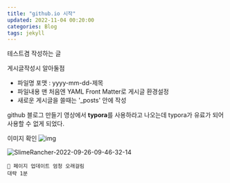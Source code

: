 ```yaml
---
title: "github.io 시작"
updated: 2022-11-04 00:20:00
categories: Blog
tags: jekyll
---
```

테스트겸 작성하는 글

게시글작성시 알아둘점

* 파일명 포맷 : yyyy-mm-dd-제목
* 파일내용 맨 처음엔 YAML Front Matter로 게시글 환경설정
* 새로운 게시글을 쓸때는 '_posts' 안에 작성

github 블로그 만들기 영상에서 **typora**를 사용하라고 나오는데 typora가 유료가 되어 사용할 수 없게 되었다.

이미지 확인
<img src="../img/2022-11-04-first-post/SlimeRancher-2022-09-26-09-46-32-14.png" alt="img">

![SlimeRancher-2022-09-26-09-46-32-14](https://user-images.githubusercontent.com/68219918/200024409-4a003f01-d079-4f4b-ad3c-e4b40a882587.png)

```
🤨 페이지 업데이트 엄청 오래걸림
대략 1분
```
